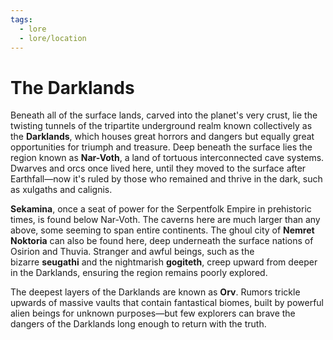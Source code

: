 ```yaml
---
tags:
  - lore
  - lore/location
---
```

# The Darklands

Beneath all of the surface lands, carved into the planet's very crust, lie the twisting tunnels of the tripartite underground realm known collectively as the **Darklands**, which houses great horrors and dangers but equally great opportunities for triumph and treasure. Deep beneath the surface lies the region known as **Nar-Voth**, a land of tortuous interconnected cave systems. Dwarves and orcs once lived here, until they moved to the surface after Earthfall—now it's ruled by those who remained and thrive in the dark, such as xulgaths and calignis.  
  
**Sekamina**, once a seat of power for the Serpentfolk Empire in prehistoric times, is found below Nar-Voth. The caverns here are much larger than any above, some seeming to span entire continents. The ghoul city of **Nemret Noktoria** can also be found here, deep underneath the surface nations of Osirion and Thuvia. Stranger and awful beings, such as the bizarre **seugathi** and the nightmarish **gogiteth**, creep upward from deeper in the Darklands, ensuring the region remains poorly explored.  
  
The deepest layers of the Darklands are known as **Orv**. Rumors trickle upwards of massive vaults that contain fantastical biomes, built by powerful alien beings for unknown purposes—but few explorers can brave the dangers of the Darklands long enough to return with the truth.